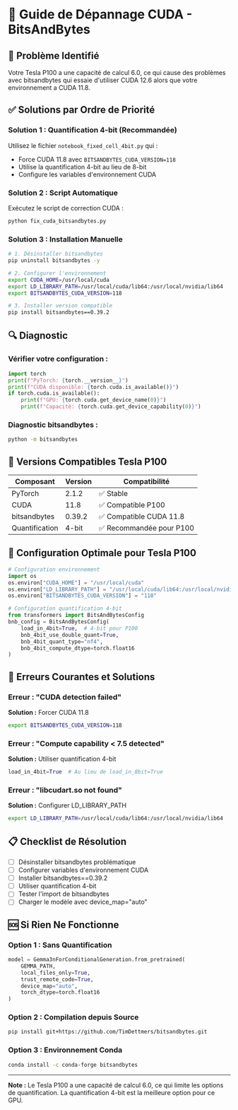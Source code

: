 # 🔧 Guide de Dépannage CUDA - BitsAndBytes

## 🚨 Problème Identifié
Votre Tesla P100 a une capacité de calcul 6.0, ce qui cause des problèmes avec bitsandbytes qui essaie d'utiliser CUDA 12.6 alors que votre environnement a CUDA 11.8.

## ✅ Solutions par Ordre de Priorité

### Solution 1 : Quantification 4-bit (Recommandée)
Utilisez le fichier `notebook_fixed_cell_4bit.py` qui :
- Force CUDA 11.8 avec `BITSANDBYTES_CUDA_VERSION=118`
- Utilise la quantification 4-bit au lieu de 8-bit
- Configure les variables d'environnement CUDA

### Solution 2 : Script Automatique
Exécutez le script de correction CUDA :
```bash
python fix_cuda_bitsandbytes.py
```

### Solution 3 : Installation Manuelle
```bash
# 1. Désinstaller bitsandbytes
pip uninstall bitsandbytes -y

# 2. Configurer l'environnement
export CUDA_HOME=/usr/local/cuda
export LD_LIBRARY_PATH=/usr/local/cuda/lib64:/usr/local/nvidia/lib64
export BITSANDBYTES_CUDA_VERSION=118

# 3. Installer version compatible
pip install bitsandbytes==0.39.2
```

## 🔍 Diagnostic

### Vérifier votre configuration :
```python
import torch
print(f"PyTorch: {torch.__version__}")
print(f"CUDA disponible: {torch.cuda.is_available()}")
if torch.cuda.is_available():
    print(f"GPU: {torch.cuda.get_device_name(0)}")
    print(f"Capacité: {torch.cuda.get_device_capability(0)}")
```

### Diagnostic bitsandbytes :
```bash
python -m bitsandbytes
```

## 🎯 Versions Compatibles Tesla P100

| Composant | Version | Compatibilité |
|-----------|---------|---------------|
| PyTorch | 2.1.2 | ✅ Stable |
| CUDA | 11.8 | ✅ Compatible P100 |
| bitsandbytes | 0.39.2 | ✅ Compatible CUDA 11.8 |
| Quantification | 4-bit | ✅ Recommandée pour P100 |

## 🚀 Configuration Optimale pour Tesla P100

```python
# Configuration environnement
import os
os.environ["CUDA_HOME"] = "/usr/local/cuda"
os.environ["LD_LIBRARY_PATH"] = "/usr/local/cuda/lib64:/usr/local/nvidia/lib64"
os.environ["BITSANDBYTES_CUDA_VERSION"] = "118"

# Configuration quantification 4-bit
from transformers import BitsAndBytesConfig
bnb_config = BitsAndBytesConfig(
    load_in_4bit=True,  # 4-bit pour P100
    bnb_4bit_use_double_quant=True,
    bnb_4bit_quant_type="nf4",
    bnb_4bit_compute_dtype=torch.float16
)
```

## 🔧 Erreurs Courantes et Solutions

### Erreur : "CUDA detection failed"
**Solution :** Forcer CUDA 11.8
```bash
export BITSANDBYTES_CUDA_VERSION=118
```

### Erreur : "Compute capability < 7.5 detected"
**Solution :** Utiliser quantification 4-bit
```python
load_in_4bit=True  # Au lieu de load_in_8bit=True
```

### Erreur : "libcudart.so not found"
**Solution :** Configurer LD_LIBRARY_PATH
```bash
export LD_LIBRARY_PATH=/usr/local/cuda/lib64:/usr/local/nvidia/lib64
```

## 📋 Checklist de Résolution

- [ ] Désinstaller bitsandbytes problématique
- [ ] Configurer variables d'environnement CUDA
- [ ] Installer bitsandbytes==0.39.2
- [ ] Utiliser quantification 4-bit
- [ ] Tester l'import de bitsandbytes
- [ ] Charger le modèle avec device_map="auto"

## 🆘 Si Rien Ne Fonctionne

### Option 1 : Sans Quantification
```python
model = Gemma3nForConditionalGeneration.from_pretrained(
    GEMMA_PATH,
    local_files_only=True,
    trust_remote_code=True,
    device_map="auto",
    torch_dtype=torch.float16
)
```

### Option 2 : Compilation depuis Source
```bash
pip install git+https://github.com/TimDettmers/bitsandbytes.git
```

### Option 3 : Environnement Conda
```bash
conda install -c conda-forge bitsandbytes
```

---

**Note :** Le Tesla P100 a une capacité de calcul 6.0, ce qui limite les options de quantification. La quantification 4-bit est la meilleure option pour ce GPU. 